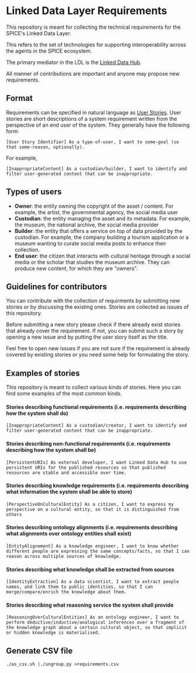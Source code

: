 # Linked Data Layer Requirements


This repository is meant for collecting the technical requirements for the SPICE's Linked Data Layer.

This refers to the set of technologies for supporting interoperability across the agents in the SPICE ecosystem.

The primary mediator in the LDL is the [Linked Data Hub](https://github.com/spice-h2020/linked-data-hub).

All manner of contributions are important and anyone may propose new requirements.

## Format

Requirements can be specified in natural language as [User Stories](https://en.wikipedia.org/wiki/User_story).
User stories are short descriptions of a system requirement written from the perspective of an end user of the system.
They generally have the following form:

```
[User Story Identifier] As a type-of-user, I want to some-goal (so that some-reason, optionally). 
```

For example, 

```
[InappropriateContent] As a custodian/builder, I want to identify and filter user-generated content that can be inappropriate.
```

## Types of users

- **Owner**: the entity owning the copyright of the asset / content. For example, the artist, the governmental agency, the social media user
- **Custodian**: the entity managing the asset and its metadata. For example, the museum, the national archive, the social media provider
- **Builder**: the entity that offers a service on top of data provided by the custodian. For example, the company building a tourism application or a museum wanting to curate social media posts to enhance their collection.
- **End user**: the citizen that interacts with cultural heritage through a social media or the scholar that studies the museum archive. They can produce new content, for which they are "owners".

## Guidelines for contributors

You can contribute with the collection of requirments by submitting new stories or by discussing the existing ones.
Stories are collected as issues of this repository.

Before submitting a new story please check if there already exist stories that already cover the requirement.
If not, you can submit such a story by opening a new issue and by putting the user story itself as the title.

Feel free to open new issues if you are not sure if the requirement is already covered by existing stories or you need some help for formulating the story.


## Examples of stories

This repository is meant to collect various kinds of stories. 
Here you can find some examples of the most common kinds.

#### Stories describing functional requirements (i.e. requirements describing how the system shall do)

```
[InappropriateContent] As a custodian/creator, I want to identify and filter user-generated content that can be inappropriate.
```

#### Stories describing non-functional requirements (i.e. requirements describing how the system shall be)

```
[PersistentURIs] As external developer, I want Linked Data Hub to use persistent URIs for the published resources so that published resources are stable and accessible over time.
```

#### Stories describing knowledge requirements (i.e. requirements describing what information the system shall be able to store)

```
[PerspectiveOnCulturalEntity] As a citizen, I want to express my perspective on a cultural entity, so that it is distinguished from others
```

#### Stories describing ontology alignments (i.e. requirements describing what alignments over ontology entities shall exist)

```
[EntityAlignement] As a knowledge engineer, I want to know whether different people are expressing the same concepts/facts, so that I can reason across multiple sources of knowledge.
```

#### Stories describing what knowledge shall be extracted from sources 

```
[IdentityExtraction] As a data scientist, I want to extract people names, and link them to public identities, so that I can merge/compare/enrich the knowledge about them.
````

#### Stories describing what reasoning service the system shall provide

```
[ReasoningOverCulturalEntities] As an ontology engineer, I want to perform deductive/inductive/analogical inferences over a fragment of the knowledge graph about a certain cultural object, so that implicit or hidden knowledge is materialised.
```

## Generate CSV file
```
./as_csv.sh |./ungroup.py >requirements.csv
``` 
